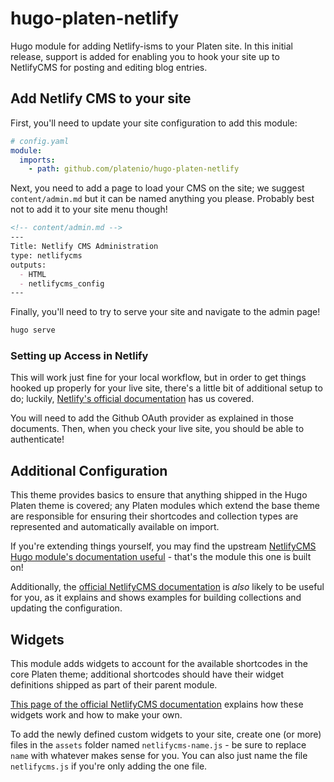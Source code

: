 # hugo-platen-netlify

Hugo module for adding Netlify-isms to your Platen site.
In this initial release, support is added for enabling you to hook your site up to NetlifyCMS for posting and editing blog entries.

## Add Netlify CMS to your site

First, you'll need to update your site configuration to add this module:

```yaml
# config.yaml
module:
  imports:
    - path: github.com/platenio/hugo-platen-netlify
```

Next, you need to add a page to load your CMS on the site;
we suggest `content/admin.md` but it can be named anything you please.
Probably best not to add it to your site menu though!

```markdown
<!-- content/admin.md -->
---
Title: Netlify CMS Administration
type: netlifycms
outputs:
  - HTML
  - netlifycms_config
---
```

Finally, you'll need to try to serve your site and navigate to the admin page!

```sh
hugo serve
```

### Setting up Access in Netlify

This will work just fine for your local workflow, but in order to get things hooked up properly for your live site, there's a little bit of additional setup to do;
luckily, [Netlify's official documentation](https://docs.netlify.com/visitor-access/oauth-provider-tokens/#using-an-authentication-provider) has us covered.

You will need to add the Github OAuth provider as explained in those documents.
Then, when you check your live site, you should be able to authenticate!

## Additional Configuration

This theme provides basics to ensure that anything shipped in the Hugo Platen theme is covered;
any Platen modules which extend the base theme are responsible for ensuring their shortcodes and collection types are represented and automatically available on import.

If you're extending things yourself, you may find the upstream [NetlifyCMS Hugo module's documentation useful](https://github.com/theNewDynamic/hugo-module-tnd-netlifycms) - that's the module this one is built on!

Additionally, the [official NetlifyCMS documentation](https://www.netlifycms.org/docs/intro/) is _also_ likely to be useful for you, as it explains and shows examples for building collections and updating the configuration.

## Widgets

This module adds widgets to account for the available shortcodes in the core Platen theme;
additional shortcodes should have their widget definitions shipped as part of their parent module.

[This page of the official NetlifyCMS documentation](https://www.netlifycms.org/docs/custom-widgets/) explains how these widgets work and how to make your own.

To add the newly defined custom widgets to your site, create one (or more) files in the `assets` folder named `netlifycms-name.js` - be sure to replace `name` with whatever makes sense for you.
You can also just name the file `netlifycms.js` if you're only adding the one file.
